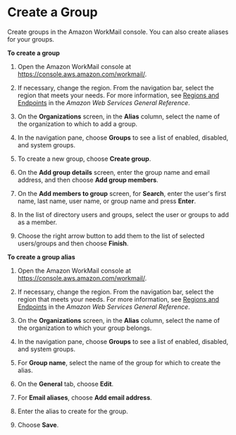 # Create a Group<a name="add_new_group"></a>

Create groups in the Amazon WorkMail console\. You can also create aliases for your groups\.

**To create a group**

1. Open the Amazon WorkMail console at [https://console\.aws\.amazon\.com/workmail/](https://console.aws.amazon.com/workmail/)\.

1. If necessary, change the region\. From the navigation bar, select the region that meets your needs\. For more information, see [Regions and Endpoints](http://docs.aws.amazon.com/general/latest/gr/index.html?rande.html) in the *Amazon Web Services General Reference*\.

1. On the **Organizations** screen, in the **Alias** column, select the name of the organization to which to add a group\.

1. In the navigation pane, choose **Groups** to see a list of enabled, disabled, and system groups\.

1. To create a new group, choose **Create group**\.

1. On the **Add group details** screen, enter the group name and email address, and then choose **Add group members**\.

1. On the **Add members to group** screen, for **Search**, enter the user's first name, last name, user name, or group name and press **Enter**\.

1. In the list of directory users and groups, select the user or groups to add as a member\.

1. Choose the right arrow button to add them to the list of selected users/groups and then choose **Finish**\.

**To create a group alias**

1. Open the Amazon WorkMail console at [https://console\.aws\.amazon\.com/workmail/](https://console.aws.amazon.com/workmail/)\.

1. If necessary, change the region\. From the navigation bar, select the region that meets your needs\. For more information, see [Regions and Endpoints](http://docs.aws.amazon.com/general/latest/gr/index.html?rande.html) in the *Amazon Web Services General Reference*\.

1. On the **Organizations** screen, in the **Alias** column, select the name of the organization to which your group belongs\.

1. In the navigation pane, choose **Groups** to see a list of enabled, disabled, and system groups\.

1. For **Group name**, select the name of the group for which to create the alias\.

1. On the **General** tab, choose **Edit**\.

1. For **Email aliases**, choose **Add email address**\.

1. Enter the alias to create for the group\.

1. Choose **Save**\.